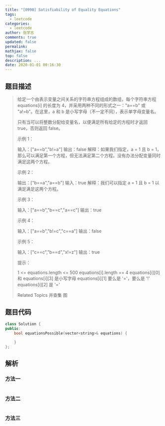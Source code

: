```yaml
---
title: "[0990] Satisfiability of Equality Equations"
tags:
  - leetcode
categories:
  - leetcode
author: 张学志
comments: true
updated: false
permalink:
mathjax: false
top: false
description: ...
date: 2020-01-01 00:16:30
---
```


## 题目描述

> 给定一个由表示变量之间关系的字符串方程组成的数组，每个字符串方程 equations[i] 的长度为 4，并采用两种不同的形式之一："a==b" 或 "a!=b"。在这里，a 和 b 是小写字母（不一定不同），表示单字母变量名。 
> 
> 只有当可以将整数分配给变量名，以便满足所有给定的方程时才返回 true，否则返回 false。 
> 
> 
> 
> 
> 
> 
> 示例 1： 
> 
> 输入：["a==b","b!=a"]
> 输出：false
> 解释：如果我们指定，a = 1 且 b = 1，那么可以满足第一个方程，但无法满足第二个方程。没有办法分配变量同时满足这两个方程。
> 
> 
> 示例 2： 
> 
> 输出：["b==a","a==b"]
> 输入：true
> 解释：我们可以指定 a = 1 且 b = 1 以满足满足这两个方程。
> 
> 
> 示例 3： 
> 
> 输入：["a==b","b==c","a==c"]
> 输出：true
> 
> 
> 示例 4： 
> 
> 输入：["a==b","b!=c","c==a"]
> 输出：false
> 
> 
> 示例 5： 
> 
> 输入：["c==c","b==d","x!=z"]
> 输出：true
> 
> 
> 
> 
> 提示： 
> 
> 
> 1 <= equations.length <= 500 
> equations[i].length == 4 
> equations[i][0] 和 equations[i][3] 是小写字母 
> equations[i][1] 要么是 '='，要么是 '!' 
> equations[i][2] 是 '=' 
> 
> Related Topics 并查集 图

## 题目代码

```cpp
class Solution {
public:
    bool equationsPossible(vector<string>& equations) {
        
    }
};
```

## 解析

### 方法一

```cpp

```

### 方法二

```cpp

```

### 方法三

```cpp

```

